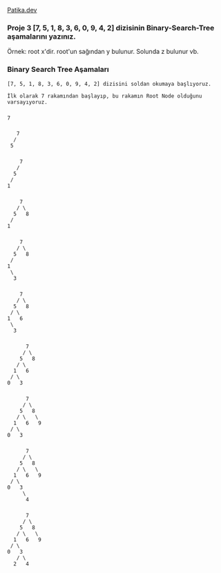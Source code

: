 [Patika.dev](https://www.patika.dev/tr)
### Proje 3 [7, 5, 1, 8, 3, 6, 0, 9, 4, 2] dizisinin Binary-Search-Tree aşamalarını yazınız.
Örnek: root x'dir. root'un sağından y bulunur. Solunda z bulunur vb.

### Binary Search Tree Aşamaları
    [7, 5, 1, 8, 3, 6, 0, 9, 4, 2] dizisini soldan okumaya başlıyoruz.

    İlk olarak 7 rakamından başlayıp, bu rakamın Root Node olduğunu varsayıyoruz.

###
    7
###
       7 
      /   
     5
###
        7 
       /   
      5
     /
    1
###
        7 
       / \  
      5   8
     /
    1
###
        7 
       / \  
      5   8
     /
    1
     \
      3
###
        7 
       / \  
      5   8
     / \
    1   6
     \
      3
###
          7 
         / \  
        5   8
       / \
      1   6
     / \
    0   3
###
          7 
         / \  
        5   8
       / \   \
      1   6   9
     / \
    0   3
###
          7 
         / \  
        5   8
       / \   \
      1   6   9 
     / \
    0   3
         \
          4
###
          7 
         / \  
        5   8
       / \   \ 
      1   6   9
     / \
    0   3
       / \
      2   4